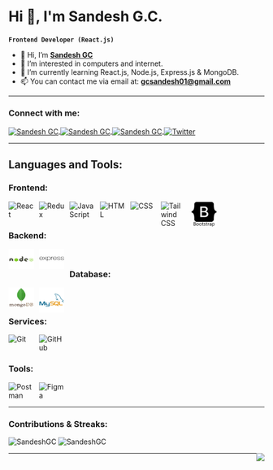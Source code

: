 # Hi 👋, I'm Sandesh G.C.

**` Frontend Developer (React.js) `**

- 👋 Hi, I’m [**Sandesh GC**](https://gcsandesh-com-np.vercel.app/)
- 👀 I’m interested in computers and internet.
- 🌱 I’m currently learning React.js, Node.js, Express.js & MongoDB.
- 📫 You can contact me via email at: **gcsandesh01@gmail.com**
---

### Connect with me:

<a href="linkedin.com/in/sandesh-gc-8236b2195" target="blank">
    <img align="center" src="https://raw.githubusercontent.com/rahuldkjain/github-profile-readme-generator/master/src/images/icons/Social/linked-in-alt.svg" alt="Sandesh GC" height="30" width="40" />
</a>
<a href="https://fb.com/gcsandesh01" target="blank">
    <img align="center" src="https://raw.githubusercontent.com/rahuldkjain/github-profile-readme-generator/master/src/images/icons/Social/facebook.svg" alt="Sandesh GC" height="30" width="40" />
</a>
<a href="https://instagram.com/gcsandesh_" target="blank">
    <img align="center" src="https://raw.githubusercontent.com/rahuldkjain/github-profile-readme-generator/master/src/images/icons/Social/instagram.svg" alt="Sandesh GC" height="30" width="40" />
</a>
<a href="https://twitter.com/gcsandesh01" target = "blank">
    <img align = "center" title = "Twitter" alt = "Twitter" width = "40" height = "30" src = "https://user-images.githubusercontent.com/59115123/227725427-ad4d27bc-1007-4960-95fa-c2bcf1ec322b.svg" />
</a>

<br/>

---

<!-- Languages and Tools -->

## Languages and Tools:

### Frontend:

<p align = "left">
  <!--React.js-->
  <a href="https://reactjs.org/" target="_blank" rel="noreferrer">
    <img align = "left" title = "React.js" alt = "React" width = "50px" style = "padding-right:10px;" src = "https://cdn.jsdelivr.net/gh/devicons/devicon/icons/react/react-original.svg" />
  </a>
  <!--   Redux.js   -->
  <img align = "left" title = "Redux.js" alt = "Redux" width = "50px" style = "padding-right:10px;" src = "https://cdn.jsdelivr.net/gh/devicons/devicon/icons/redux/redux-original.svg" />
  <!--   TYPESCRIPT   -->
  <!--   <img title = "TypeScript" align="left" alt="TypeScript" width="50px" style="padding-right:10px;" src="https://cdn.jsdelivr.net/gh/devicons/devicon/icons/typescript/typescript-plain.svg" /> -->
  <!--   JAVASCRIPT   -->
  <a href="https://developer.mozilla.org/en-US/docs/Web/JavaScript" target="_blank" rel="noreferrer">
    <img align="left" title = "JavaScript" alt="JavaScript" width="50px" style="padding-right:10px;" src="https://cdn.jsdelivr.net/gh/devicons/devicon/icons/javascript/javascript-plain.svg" />
  </a>
  <!--   HTML   -->
  <a href="https://www.w3.org/html/" target="_blank" rel="noreferrer">
    <img align="left" title = "HTML" alt="HTML" width="50px" style="padding-right:10px;" src="https://cdn.jsdelivr.net/gh/devicons/devicon/icons/html5/html5-plain.svg" />
  </a>
  <!--   CSS   -->
  <img align="left" title = "CSS" alt="CSS" width="50px" style="padding-right:10px;" src="https://cdn.jsdelivr.net/gh/devicons/devicon/icons/css3/css3-plain.svg" />  
  <!--   TAILWIND CSS   -->
  <a href="https://tailwindcss.com/" target="_blank" rel="noreferrer">
    <img align="left" title = "Tailwind CSS" alt = "Tailwind CSS" width = "50px" style = "padding-right:10px;" src = "https://cdn.jsdelivr.net/gh/devicons/devicon/icons/tailwindcss/tailwindcss-plain.svg" />
  </a>
  <!--  Bootstrap  -->
  <a href="https://getbootstrap.com" target="_blank" rel="noreferrer">
    <img align="left" title = "Bootstrap" alt="Bootstrap" width = "50px" style = "padding-right:10px;" src = "https://raw.githubusercontent.com/devicons/devicon/master/icons/bootstrap/bootstrap-plain-wordmark.svg" />
  </a>
</p>
<br/>
<br/>

### Backend:

<p align = "left">
  <a align = "left" href="https://nodejs.org" target="_blank" rel="noreferrer">
    <img align = "left" title = "Node.js" alt = "Node.js" width = "50px" style = "padding-right:10px;" src = "https://raw.githubusercontent.com/devicons/devicon/master/icons/nodejs/nodejs-original-wordmark.svg" alt="nodejs" width="40" height="40"/>
  </a>
  <a align = "left" href="https://expressjs.com" target="_blank" rel="noreferrer">
    <img align = "left" title = "Express.js" alt = "Express.js" width = "50px" style = "padding-right:10px;" src = "https://raw.githubusercontent.com/devicons/devicon/master/icons/express/express-original-wordmark.svg" alt="express" width="40" height="40"/>
  </a> 
</p>

<br/>
  
### Database:

<!--  MongoDB -->
<a href="https://www.mongodb.com/" target="_blank" rel="noreferrer">
    <img align = "left" title = "MongoDB" alt = "MongoDB" width = "50px" style = "padding-right:10px;" src="https://raw.githubusercontent.com/devicons/devicon/master/icons/mongodb/mongodb-original-wordmark.svg" alt="mongodb" width="40" height="40"/>
</a> 
 
<!--  MySQL -->
<a href="https://www.mysql.com/" target="_blank" rel="noreferrer">
    <img align = "left" title = "MySQL" alt = "MySQL" width = "50px" style = "padding-right:10px;" src="https://raw.githubusercontent.com/devicons/devicon/master/icons/mysql/mysql-original-wordmark.svg" />
</a>

<br/>
<br/>
    
### Services:

<img align = "left" title = "Git" alt="Git" width="50px" style="padding-right:10px;" src="https://cdn.jsdelivr.net/gh/devicons/devicon/icons/git/git-original.svg" />
<img align = "left" title = "GitHub" alt="GitHub" width="50px" style="padding-right:10px;" src="https://user-images.githubusercontent.com/67447840/220037637-cff5669e-da0e-45de-98f1-cdf5b67fff26.png" />
<!-- <img align="left" alt="Firebase" width="50px" style="padding-right:10px;" src="https://cdn.jsdelivr.net/gh/devicons/devicon/icons/firebase/firebase-plain-wordmark.svg" /><br /> -->

<br/>
<br/>

### Tools:

<p align = "justify">
  <!-- Postman -->
  <img align = "left" title = "Postman" alt="Postman" width="50px" style="padding-right:10px;" src="https://user-images.githubusercontent.com/67447840/220038329-e5213d83-ec34-4a82-9647-1b70ff8f2bfe.png" />

  <!--Figma-->
  <a href="https://www.figma.com/" target="_blank" rel="noreferrer">
    <img align = "left" title = "Figma" alt="Figma" width="50px" style = "padding-right:10px;" src="https://www.vectorlogo.zone/logos/figma/figma-icon.svg" />
  </a>
</p>
<br/>
<br/>

---

### Contributions & Streaks:
<!-- Contributions, Current Streak, Longest streak -->

<!-- Most Used Languages -->

<img align="justify" src="https://github-readme-stats.vercel.app/api/top-langs?username=SandeshGC&show_icons=true&theme=dark&locale=en&layout=compact" alt="SandeshGC" />

<img align="justify" src="https://github-readme-streak-stats.herokuapp.com/?user=SandeshGC&theme=dark&locale=en" alt="SandeshGC" />

<!-- Profile views -->
<p align="center">
  <img align="right" src="https://komarev.com/ghpvc/?username=SandeshGC&style=plastic&color=blue" />
</p>

---

<!--   SASS   -->
<!--     <img align="left" alt="SASS" width="50px" style="padding-right:10px;" src="https://cdn.jsdelivr.net/gh/devicons/devicon/icons/sass/sass-original.svg" /> -->

<!--C-->
<!--   <a href="https://www.cprogramming.com/" target="_blank" rel="noreferrer">
<img src="https://raw.githubusercontent.com/devicons/devicon/master/icons/c/c-original.svg" alt="c" width="40" height="40"/>
</a> -->
    
<!--CPP-->
<!--   <a href="https://www.w3schools.com/cpp/" target="_blank" rel="noreferrer">
<img src="https://raw.githubusercontent.com/devicons/devicon/master/icons/cplusplus/cplusplus-original.svg" alt="cplusplus" width="40" height="40"/>
</a> -->
  
<!--Linux-->
 
<!-- <a href="https://www.linux.org/" target="_blank" rel="noreferrer">
<img src="https://raw.githubusercontent.com/devicons/devicon/master/icons/linux/linux-original.svg" alt="linux" width="40" height="40"/>
</a> -->
 
<!-- Python -->

<!-- <a href="https://www.python.org" target="_blank" rel="noreferrer">
<img src="https://raw.githubusercontent.com/devicons/devicon/master/icons/python/python-original.svg" alt="python" width="40" height="40"/>
</a> -->
 
<!-- Django -->

<!-- <a href="https://www.djangoproject.com/" target="_blank" rel="noreferrer">
<img src="https://cdn.worldvectorlogo.com/logos/django.svg" alt="django" width="40" height="40"/>
</a> -->

<!-- PostgreSQL -->
<!-- <img align="left" alt="PostgreSQL" width="50px" style="padding-right:10px;" src="https://cdn.jsdelivr.net/gh/devicons/devicon/icons/postgresql/postgresql-original.svg" /> -->

<!-- Services -->
<!-- <img align="left" alt="AWS" width="50px" style="padding-right:10px;" src="https://cdn.jsdelivr.net/gh/devicons/devicon/icons/amazonwebservices/amazonwebservices-plain-wordmark.svg" /> -->

<!-- Tools -->
<!-- <img align="left" alt="Putty" width="50px" style="padding-right:10px;" src="https://cdn.jsdelivr.net/gh/devicons/devicon/icons/putty/putty-original.svg" /> -->
<!-- <img align="left" alt="FileZilla" width="50px" style="padding-right:10px;" src="https://cdn.jsdelivr.net/gh/devicons/devicon/icons/filezilla/filezilla-plain.svg" /><br /> -->


<!--  ### Mobile -->
<!-- <img align="left" alt="Android" width="50px" style="padding-right:10px;" src="https://cdn.jsdelivr.net/gh/devicons/devicon/icons/android/android-original-wordmark.svg" /> -->
<!-- <img align="left" alt="Kotlin" width="50px" style="padding-right:10px;" src="https://cdn.jsdelivr.net/gh/devicons/devicon/icons/kotlin/kotlin-original.svg" /> -->
<!-- <img align="left" alt="Flutter" width="50px" style="padding-right:10px;" src="https://cdn.jsdelivr.net/gh/devicons/devicon/icons/flutter/flutter-original.svg" /><br /> -->



<!-- Github Stats -->
<!-- <p align="left">
  <img align="center" src="https://github-readme-stats.vercel.app/api?username=SandeshGC&show_icons=true&theme=dark&locale=en" alt="SandeshGC" />
</p> -->

<!-- ### Trophies:
![trophy](https://github-profile-trophy.vercel.app/?username=SandeshGC&theme=onedark)
 -->
